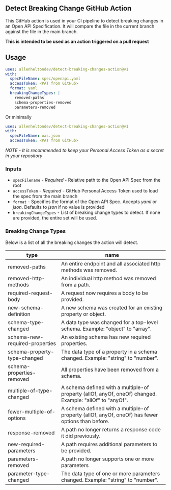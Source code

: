 ## Detect Breaking Change GitHub Action

This GitHub action is used in your CI pipeline to detect breaking changes in an Open API Specification. It will compare the file in the current branch against the file in the main branch. 

**This is intended to be used as an action triggered on a pull request**

## Usage

```yaml
uses: allenheltondev/detect-breaking-changes-action@v1
with:
  specFileName: spec/openapi.yaml
  accessToken: <PAT from GitHub>
  format: yaml
  breakingChangeTypes: |
    removed-paths
    schema-properties-removed
    parameters-removed
```

Or minimally

```yaml
uses: allenheltondev/detect-breaking-changes-action@v1
with:
  specFileName: oas.json
  accessToken: <PAT from GitHub>
```

*NOTE - It is recommended to keep your Personal Access Token as a secret in your repository*

### Inputs

* `specFilename` - *Required* - Relative path to the Open API Spec from the root
* `accessToken` - *Required* - GitHub Personal Access Token used to load the spec from the main branch
* `format` - Specifies the format of the Open API Spec. Accepts *yaml* or *json*. Defaults to *json* if no value is provided
* `breakingChangeTypes` - List of breaking change types to detect. If none are provided, the entire set will be used.

### Breaking Change Types

Below is a list of all the breaking changes the action will detect. 

|type|name|
|------|-----|    
|removed-paths|An entire endpoint and all associated http methods was removed.|
|removed-http-methods|An individual http method was removed from a path.|
|required-request-body|A request now requires a body to be provided.|
|new-schema-definition|A new schema was created for an existing property or object.|
|schema-type-changed|A data type was changed for a top-level schema. Example: "object" to "array".|
|schema-new-required-properties|An existing schema has new required properties.|
|schema-property-type-changed|The data type of a property in a schema changed. Example: "string" to "number".|
|schema-properties-removed|All properties have been removed from a schema.|
|multiple-of-type-changed|A schema defined with a multiple-of property (allOf, anyOf, oneOf) changed. Example: "allOf" to "anyOf".|
|fewer-multiple-of-options|A schema defined with a multiple-of property (allOf, anyOf, oneOf) has fewer options than before.|
|response-removed|A path no longer returns a response code it did previously.|
|new-required-parameters|A path requires additional parameters to be provided.|
|parameters-removed|A path no longer supports one or more parameters|
|parameter-type-changed|The data type of one or more parameters changed. Example: "string" to "number".|